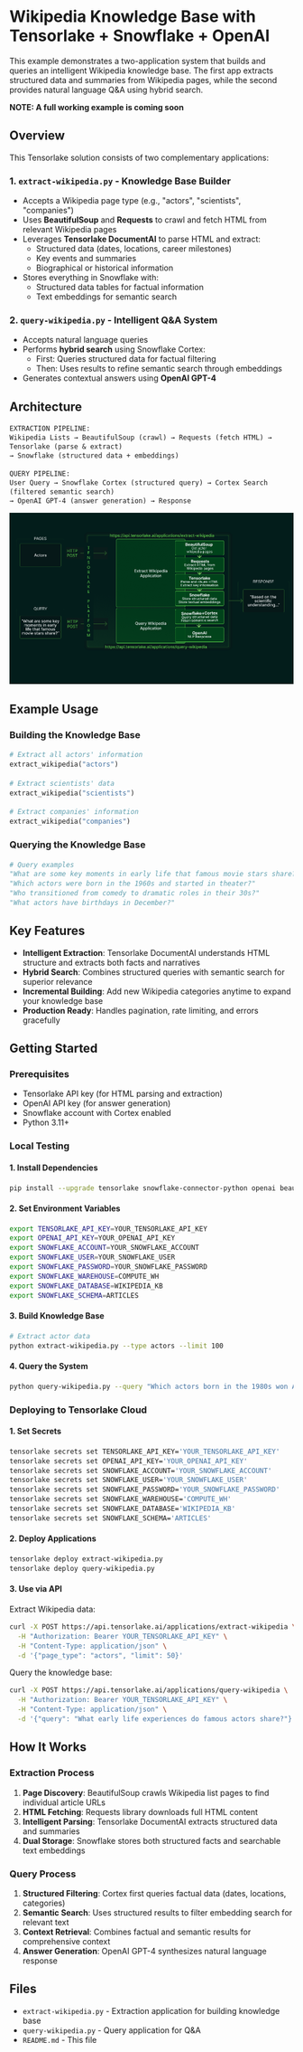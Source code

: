 # Wikipedia Knowledge Base with Tensorlake + Snowflake + OpenAI

This example demonstrates a two-application system that builds and queries an intelligent Wikipedia knowledge base. The first app extracts structured data and summaries from Wikipedia pages, while the second provides natural language Q&A using hybrid search.

**NOTE: A full working example is coming soon**

## Overview

This Tensorlake solution consists of two complementary applications:

### 1. `extract-wikipedia.py` - Knowledge Base Builder
- Accepts a Wikipedia page type (e.g., "actors", "scientists", "companies")
- Uses **BeautifulSoup** and **Requests** to crawl and fetch HTML from relevant Wikipedia pages
- Leverages **Tensorlake DocumentAI** to parse HTML and extract:
  - Structured data (dates, locations, career milestones)
  - Key events and summaries
  - Biographical or historical information
- Stores everything in Snowflake with:
  - Structured data tables for factual information
  - Text embeddings for semantic search

### 2. `query-wikipedia.py` - Intelligent Q&A System
- Accepts natural language queries
- Performs **hybrid search** using Snowflake Cortex:
  - First: Queries structured data for factual filtering
  - Then: Uses results to refine semantic search through embeddings
- Generates contextual answers using **OpenAI GPT-4**

## Architecture
```
EXTRACTION PIPELINE:
Wikipedia Lists → BeautifulSoup (crawl) → Requests (fetch HTML) → Tensorlake (parse & extract)
→ Snowflake (structured data + embeddings)

QUERY PIPELINE:
User Query → Snowflake Cortex (structured query) → Cortex Search (filtered semantic search)
→ OpenAI GPT-4 (answer generation) → Response
```

![A diagram outlining the entire pipeline of the Application](./Snowflake_Wikipedia_Diagram.png)

## Example Usage

### Building the Knowledge Base
```python
# Extract all actors' information
extract_wikipedia("actors")

# Extract scientists' data
extract_wikipedia("scientists")

# Extract companies' information
extract_wikipedia("companies")
```

### Querying the Knowledge Base
```python
# Query examples
"What are some key moments in early life that famous movie stars share?"
"Which actors were born in the 1960s and started in theater?"
"Who transitioned from comedy to dramatic roles in their 30s?"
"What actors have birthdays in December?"
```

## Key Features

- **Intelligent Extraction**: Tensorlake DocumentAI understands HTML structure and extracts both facts and narratives
- **Hybrid Search**: Combines structured queries with semantic search for superior relevance
- **Incremental Building**: Add new Wikipedia categories anytime to expand your knowledge base
- **Production Ready**: Handles pagination, rate limiting, and errors gracefully

## Getting Started

### Prerequisites

- Tensorlake API key (for HTML parsing and extraction)
- OpenAI API key (for answer generation)
- Snowflake account with Cortex enabled
- Python 3.11+

### Local Testing

#### 1. Install Dependencies
```bash
pip install --upgrade tensorlake snowflake-connector-python openai beautifulsoup4 requests
```

#### 2. Set Environment Variables
```bash
export TENSORLAKE_API_KEY=YOUR_TENSORLAKE_API_KEY
export OPENAI_API_KEY=YOUR_OPENAI_API_KEY
export SNOWFLAKE_ACCOUNT=YOUR_SNOWFLAKE_ACCOUNT
export SNOWFLAKE_USER=YOUR_SNOWFLAKE_USER
export SNOWFLAKE_PASSWORD=YOUR_SNOWFLAKE_PASSWORD
export SNOWFLAKE_WAREHOUSE=COMPUTE_WH
export SNOWFLAKE_DATABASE=WIKIPEDIA_KB
export SNOWFLAKE_SCHEMA=ARTICLES
```

#### 3. Build Knowledge Base
```bash
# Extract actor data
python extract-wikipedia.py --type actors --limit 100
```

#### 4. Query the System
```bash
python query-wikipedia.py --query "Which actors born in the 1980s won Academy Awards?"
```

### Deploying to Tensorlake Cloud

#### 1. Set Secrets
```bash
tensorlake secrets set TENSORLAKE_API_KEY='YOUR_TENSORLAKE_API_KEY'
tensorlake secrets set OPENAI_API_KEY='YOUR_OPENAI_API_KEY'
tensorlake secrets set SNOWFLAKE_ACCOUNT='YOUR_SNOWFLAKE_ACCOUNT'
tensorlake secrets set SNOWFLAKE_USER='YOUR_SNOWFLAKE_USER'
tensorlake secrets set SNOWFLAKE_PASSWORD='YOUR_SNOWFLAKE_PASSWORD'
tensorlake secrets set SNOWFLAKE_WAREHOUSE='COMPUTE_WH'
tensorlake secrets set SNOWFLAKE_DATABASE='WIKIPEDIA_KB'
tensorlake secrets set SNOWFLAKE_SCHEMA='ARTICLES'
```

#### 2. Deploy Applications
```bash
tensorlake deploy extract-wikipedia.py
tensorlake deploy query-wikipedia.py
```

#### 3. Use via API

Extract Wikipedia data:
```bash
curl -X POST https://api.tensorlake.ai/applications/extract-wikipedia \
  -H "Authorization: Bearer YOUR_TENSORLAKE_API_KEY" \
  -H "Content-Type: application/json" \
  -d '{"page_type": "actors", "limit": 50}'
```

Query the knowledge base:
```bash
curl -X POST https://api.tensorlake.ai/applications/query-wikipedia \
  -H "Authorization: Bearer YOUR_TENSORLAKE_API_KEY" \
  -H "Content-Type: application/json" \
  -d '{"query": "What early life experiences do famous actors share?"}'
```

## How It Works

### Extraction Process
1. **Page Discovery**: BeautifulSoup crawls Wikipedia list pages to find individual article URLs
2. **HTML Fetching**: Requests library downloads full HTML content
3. **Intelligent Parsing**: Tensorlake DocumentAI extracts structured data and summaries
4. **Dual Storage**: Snowflake stores both structured facts and searchable text embeddings

### Query Process
1. **Structured Filtering**: Cortex first queries factual data (dates, locations, categories)
2. **Semantic Search**: Uses structured results to filter embedding search for relevant text
3. **Context Retrieval**: Combines factual and semantic results for comprehensive context
4. **Answer Generation**: OpenAI GPT-4 synthesizes natural language response

## Files

- `extract-wikipedia.py` - Extraction application for building knowledge base
- `query-wikipedia.py` - Query application for Q&A
- `README.md` - This file